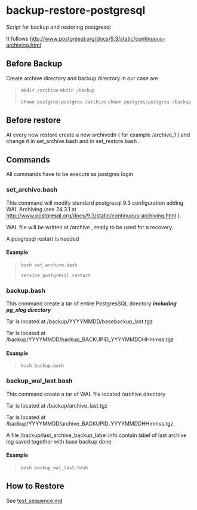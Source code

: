 # backup-restore-postgresql

Script for backup and restoring postgresql 

It follows http://www.postgresql.org/docs/9.3/static/continuous-archiving.html 


## Before Backup

Create archive directory and backup directory  in our case are 
> 
> `mkdir /archive`
> `mkdir /backup`
> 
> `chown postgres:postgres /archive`
> `chown postgres:postgres /backup`
> 

## Before restore

At every new restore create a new archivedir ( for example /archive_1 ) and change it in set_archive.bash  and in set_restore.bash .


## Commands

All commands have to be execute as postgres login

### set_archive.bash


This command will modify standard postgresql 9.3 configuration adding WAL Archiving (see 24.3.1 at http://www.postgresql.org/docs/9.3/static/continuous-archiving.html ).

WAL file will be written at /archive , ready to be used for a recovery.

A posgresql restart is needed

#### Example
> 
> `bash set_archive.bash`
> 
> `service postgresql restart`
>

### backup.bash


This command create a tar of entire PostgresSQL directory ***including pg_xlog directory*** 

Tar is located at /backup/YYYYMMDD/basebackup_last.tgz

Tar is located at /backup/YYYYMMDD/backup_BACKUPID_YYYYMMDDHHmmss.tgz


#### Example

> 
> `bash backup.bash`
> 
> 


### backup_wal_last.bash


This command create a tar of WAL file located /archive directory

Tar is located at /backup/archive_last.tgz

Tar is located at /backup/YYYYMMDD/archive_BACKUPID_YYYYMMDDHHmmss.tgz

A file /backup/last_archive_backup_label.info contain label of last archive log saved together with base backup done

#### Example

> 
> `bash backup_wal_last.bash`
> 
> 


## How to Restore 

See  [test_sequence.md](doc/test_sequence.md)

